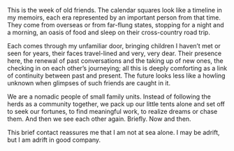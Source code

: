  This is the week of old friends. The calendar squares look like a timeline in my memoirs, each era represented by an important person from that time. They come from overseas or from far-flung states, stopping for a night and a morning, an oasis of food and sleep on their cross-country road trip. 

 Each comes through my unfamiliar door, bringing children I haven’t met or seen for years, their faces travel-lined and very, very dear. Their presence here, the renewal of past conversations and the taking up of new ones, the checking in on each other’s journeying; all this is deeply comforting as a link of continuity between past and present. The future looks less like a howling unknown when glimpses of such friends are caught in it. 

 We are a nomadic people of small family units. Instead of following the herds as a community together, we pack up our little tents alone and set off to seek our fortunes, to find meaningful work, to realize dreams or chase them. And then we see each other again. Briefly. Now and then. 

 This brief contact reassures me that I am not at sea alone. I may be adrift, but I am adrift in good company. 